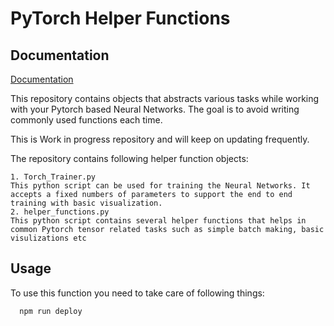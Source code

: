 
# PyTorch Helper Functions




## Documentation

[Documentation](https://linktodocumentation)

This repository contains objects that abstracts various tasks while working with your Pytorch based Neural Networks. The goal is to avoid writing commonly used functions each time. 

This is Work in progress repository and will keep on updating frequently. 

The repository contains following helper function objects:

    1. Torch_Trainer.py
    This python script can be used for training the Neural Networks. It accepts a fixed numbers of parameters to support the end to end training with basic visualization.
    2. helper_functions.py
    This python script contains several helper functions that helps in common Pytorch tensor related tasks such as simple batch making, basic visulizations etc

 

## Usage

To use this function you need to take care of following things:


```bash
  npm run deploy
```

